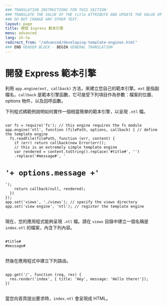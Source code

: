 ```yaml
---
### TRANSLATION INSTRUCTIONS FOR THIS SECTION:
### TRANSLATE THE VALUE OF THE title ATTRIBUTE AND UPDATE THE VALUE OF THE lang ATTRIBUTE. 
### DO NOT CHANGE ANY OTHER TEXT. 
layout: page
title: 開發 Express 範本引擎
menu: advanced
lang: zh-tw
redirect_from: "/advanced/developing-template-engines.html"
### END HEADER BLOCK - BEGIN GENERAL TRANSLATION
---
```


# 開發 Express 範本引擎

利用 `app.engine(ext, callback)` 方法，來建立您自己的範本引擎。`ext` 是指副檔名，`callback` 是範本引擎函數，它可接受下列項目作為參數：檔案的位置、options 物件，以及回呼函數。

下列程式碼範例說明如何實作一個相當簡單的範本引擎，以呈現 `.ntl` 檔。

<pre>
<code class="language-javascript" translate="no">
var fs = require('fs'); // this engine requires the fs module
app.engine('ntl', function (filePath, options, callback) { // define the template engine
  fs.readFile(filePath, function (err, content) {
    if (err) return callback(new Error(err));
    // this is an extremely simple template engine
    var rendered = content.toString().replace('#title#', '<title>'+ options.title +'</title>')
    .replace('#message#', '<h1>'+ options.message +'</h1>');
    return callback(null, rendered);
  })
});
app.set('views', './views'); // specify the views directory
app.set('view engine', 'ntl'); // register the template engine
</code>
</pre>

現在，您的應用程式能夠呈現 `.ntl` 檔。請在 `views` 目錄中建立一個名稱是 `index.ntl` 的檔案，內含下列內容。

<pre>
<code class="language-javascript" translate="no">
#title#
#message#
</code>
</pre>
然後在應用程式中建立下列路由。

<pre>
<code class="language-javascript" translate="no">
app.get('/', function (req, res) {
  res.render('index', { title: 'Hey', message: 'Hello there!'});
})
</code>
</pre>
當您向首頁提出要求時，`index.ntl` 會呈現成 HTML。
